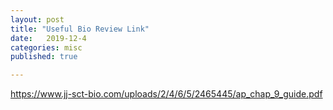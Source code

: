 ```yaml
---
layout: post
title: "Useful Bio Review Link"
date:   2019-12-4
categories: misc
published: true

---
```




https://www.jj-sct-bio.com/uploads/2/4/6/5/2465445/ap_chap_9_guide.pdf